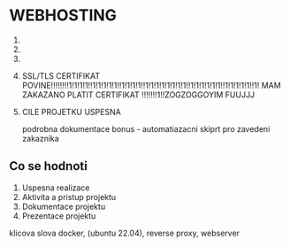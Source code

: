 # WEBHOSTING 

1)
2)
3)
4) SSL/TLS CERTIFIKAT POVINE!!!!!!!!1!1!1!1!!1!1!1!1!1!!1!1!1!1!!1!1!1!1!1!1!1!1!!1!1!1!1!1!1!!1!1!1!1!1!!1! MAM ZAKAZANO PLATIT CERTIFIKAT !!!!!!!1!!ZOGZOGGOYIM FUUJJJ
5) CILE PROJETKU
	USPESNA
	
	podrobna dokumentace
	bonus - automatiazacni skiprt pro zavedeni zakaznika

## Co se hodnoti 

1) Uspesna realizace
2) Aktivita a pristup projektu
3) Dokumentace projektu
4) Prezentace projektu

klicova slova
docker, (ubuntu 22.04), reverse proxy, webserver
